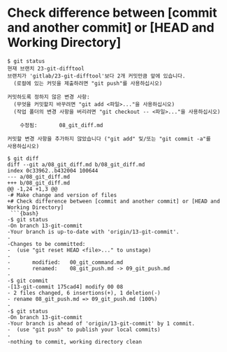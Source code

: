 # Check difference between [commit and another commit] or [HEAD and Working Directory]
```{bash}
$ git status 
현재 브랜치 23-git-difftool
브랜치가 'gitlab/23-git-difftool'보다 2개 커밋만큼 앞에 있습니다.
  (로컬에 있는 커밋을 제출하려면 "git push"를 사용하십시오)

커밋하도록 정하지 않은 변경 사항:
  (무엇을 커밋할지 바꾸려면 "git add <파일>..."을 사용하십시오)
  (작업 폴더의 변경 사항을 버리려면 "git checkout -- <파일>..."을 사용하십시오)

	수정됨:       08_git_diff.md

커밋할 변경 사항을 추가하지 않았습니다 ("git add" 및/또는 "git commit -a"를
사용하십시오)

$ git diff
diff --git a/08_git_diff.md b/08_git_diff.md
index 0c33962..b432004 100644
--- a/08_git_diff.md
+++ b/08_git_diff.md
@@ -1,24 +1,3 @@
-# Make change and version of files
+# Check difference between [commit and another commit] or [HEAD and Working Directory]
 ```{bash}
-$ git status
-On branch 13-git-commit
-Your branch is up-to-date with 'origin/13-git-commit'.
-
-Changes to be committed:
-  (use "git reset HEAD <file>..." to unstage)
-
-       modified:   00_git_command.md
-       renamed:    08_git_push.md -> 09_git_push.md
-
-$ git commit
-[13-git-commit 175cad4] modify 00 08
- 2 files changed, 6 insertions(+), 1 deletion(-)
- rename 08_git_push.md => 09_git_push.md (100%)
-
-$ git status
-On branch 13-git-commit
-Your branch is ahead of 'origin/13-git-commit' by 1 commit.
-  (use "git push" to publish your local commits)
-
-nothing to commit, working directory clean
 ```
```

